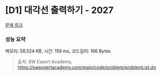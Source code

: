 # [D1] 대각선 출력하기 - 2027 

[문제 링크](https://swexpertacademy.com/main/code/problem/problemDetail.do?contestProbId=AV5QFuZ6As0DFAUq) 

### 성능 요약

메모리: 58,524 KB, 시간: 159 ms, 코드길이: 166 Bytes



> 출처: SW Expert Academy, https://swexpertacademy.com/main/code/problem/problemList.do